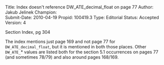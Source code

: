 Title:       Index doesn't reference DW_ATE_decimal_float on page 77
Author:      Jakub Jelinek
Champion:    
Submit-Date: 2010-04-19
Propid:      100419.3
Type:        Editorial
Status:      Accepted
Version:     4

Section Index, pg 304

The index mentions just page 169 and not page 77 for `DW_ATE_decimal_float`, 
but it is mentioned in both those places.  Other `DW_ATE_`* values are listed 
both for the section 5.1 occurrences on pages 77 (and sometimes 78/79) and 
also around pages 168/169.

